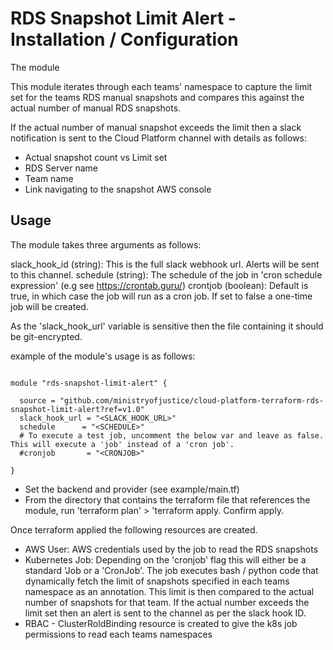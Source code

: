 # RDS Snapshot Limit Alert - Installation / Configuration

The module 

This module iterates through each teams' namespace to capture the limit set for the teams RDS manual snapshots and compares this against the actual number of manual RDS snapshots.

If the actual number of manual snapshot exceeds the limit then a slack notification is sent to the Cloud Platform channel with details as follows:

* Actual snapshot count vs Limit set
* RDS Server name
* Team name
* Link navigating to the snapshot AWS console

## Usage

The module takes three arguments as follows:

slack_hook_id (string): This is the full slack webhook url. Alerts will be sent to this channel. 
schedule (string): The schedule of the job in 'cron schedule expression' (e.g see https://crontab.guru/)
crontjob (boolean): Default is true, in which case the job will run as a cron job. If set to false a one-time job will be created.

As the 'slack_hook_url' variable is sensitive then the file containing it should be git-encrypted. 

example of the module's usage is as follows:

```{r, engine='bash', count_lines}

module "rds-snapshot-limit-alert" {

  source = "github.com/ministryofjustice/cloud-platform-terraform-rds-snapshot-limit-alert?ref=v1.0"
  slack_hook_url = "<SLACK_HOOK_URL>"
  schedule      = "<SCHEDULE>"
  # To execute a test job, uncomment the below var and leave as false. This will execute a 'job' instead of a 'cron job'.
  #cronjob       = "<CRONJOB>"

}

```

* Set the backend and provider (see example/main.tf)
* From the directory that contains the terraform file that references the module, run 'terraform plan' > 'terraform apply. Confirm apply.

Once terraform applied the following resources are created. 

* AWS User: AWS credentials used by the job to read the RDS snapshots
* Kubernetes Job: Depending on the 'cronjob' flag this will either be a standard 'Job or a 'CronJob'. The job executes bash / python code that
  dynamically fetch the limit of snapshots specified in each teams namespace as an annotation. This limit is then compared to the actual number of snapshots for that team. If the actual number exceeds the limit set then an alert is sent to the channel as per the slack hook ID. 
* RBAC - ClusterRoldBinding resource is created to give the k8s job permissions to read each teams namespaces